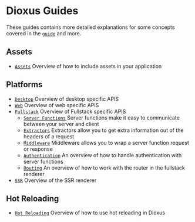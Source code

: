 # Dioxus Guides

These guides contains more detailed explanations for some concepts covered in the [`guide`](../guide/index.md) and more.

## Assets

- [`Assets`](assets.md) Overview of how to include assets in your application

## Platforms

- [`Desktop`](desktop/index.md) Overview of desktop specific APIS
- [`Web`](web/index.md) Overview of web specific APIS
- [`Fullstack`](fullstack/index.md) Overview of Fullstack specific APIS
    - [`Server Functions`](fullstack/server_functions.md) Server functions make it easy to communicate between your server and client
    - [`Extractors`](fullstack/extractors.md) Extractors allow you to get extra information out of the headers of a request
    - [`Middleware`](fullstack/middleware.md) Middleware allows you to wrap a server function request or response
    - [`Authentication`](fullstack/authentication.md) An overview of how to handle authentication with server functions
    - [`Routing`](fullstack/routing.md) An overview of how to work with the router in the fullstack renderer
- [`SSR`](ssr.md) Overview of the SSR renderer

## Hot Reloading

- [`Hot Reloading`](hotreload.md) Overview of how to use hot reloading in Dioxus

